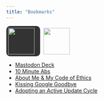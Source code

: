 ```yaml
---
title: "Bookmarks"
---
```


<div style="width: 80px; height: auto; display: inline-block; background-color: #333; border-radius: 10px; padding: 5px;">
   <a href="https://www.meh.com"><img src="https://d2b8wt72ktn9a2.cloudfront.net/mediocre/image/upload/f_auto,dpr_2.0,q_auto,w_800/v1600295223/yedkpqbutk3qxfffpmad.png" width="70"></a>
</div>

<div style="width: 80px; height: auto; display: inline-block; padding: 5px;">
   <a href="https://www.woot.com"><img src="https://d3rqdbvvokrlbl.cloudfront.net/lib/images/sites/header/woot-an-amazon-company.svg" width="70"></a>
</div>

- [Mastodon Deck](https://mastodon.social/deck/getting-started)
- [10 Minute Abs](https://scruggsfam.notion.site/10-Minute-Ab-Workout-a5529b32399349689ffeca7a826baa74)
- [About Me & My Code of Ethics](about.html)
- [Kissing Google Goodbye](goodbye_google.html)
- [Adopting an Active Update Cycle](24macpres.html)
